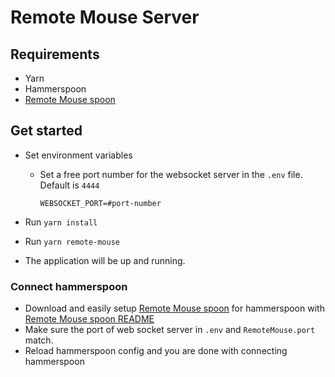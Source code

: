 # Remote Mouse Server

## Requirements
- Yarn
- Hammerspoon
- [Remote Mouse spoon](https://github.com/Hellstellar/remote-mouse-spoon/archive/refs/heads/main.zip)

## Get started
- Set environment variables
    - Set a free port number for the websocket server in the `.env` file. Default is `4444`

      `WEBSOCKET_PORT=#port-number`

- Run `yarn install`
- Run `yarn remote-mouse`
- The application will be up and running.

### Connect hammerspoon
- Download and easily setup [Remote Mouse spoon](https://github.com/Hellstellar/remote-mouse-spoon/archive/refs/heads/main.zip) for hammerspoon with
  [Remote Mouse spoon README](https://github.com/Hellstellar/remote-mouse-spoon)
- Make sure the port of web socket server in `.env` and `RemoteMouse.port` match.
- Reload hammerspoon config and you are done with connecting hammerspoon